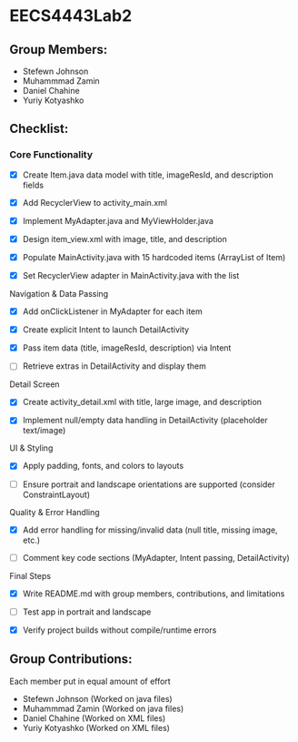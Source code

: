 # EECS4443Lab2

## Group Members:
- Stefewn Johnson
- Muhammmad Zamin
- Daniel Chahine
- Yuriy Kotyashko

## Checklist:
### Core Functionality
- [x] Create Item.java data model with title, imageResId, and description fields

- [x] Add RecyclerView to activity_main.xml

- [x] Implement MyAdapter.java and MyViewHolder.java

- [x] Design item_view.xml with image, title, and description

- [x] Populate MainActivity.java with 15 hardcoded items (ArrayList of Item)

- [x] Set RecyclerView adapter in MainActivity.java with the list

Navigation & Data Passing

- [x] Add onClickListener in MyAdapter for each item

- [x] Create explicit Intent to launch DetailActivity

- [x] Pass item data (title, imageResId, description) via Intent

- [ ] Retrieve extras in DetailActivity and display them

Detail Screen

- [x] Create activity_detail.xml with title, large image, and description

- [x] Implement null/empty data handling in DetailActivity (placeholder text/image)

UI & Styling

- [x] Apply padding, fonts, and colors to layouts

- [ ] Ensure portrait and landscape orientations are supported (consider ConstraintLayout)

Quality & Error Handling

- [x] Add error handling for missing/invalid data (null title, missing image, etc.)

- [ ] Comment key code sections (MyAdapter, Intent passing, DetailActivity)

Final Steps

- [x] Write README.md with group members, contributions, and limitations

- [ ] Test app in portrait and landscape

- [x] Verify project builds without compile/runtime errors

## Group Contributions:
Each member put in equal amount of effort
- Stefewn Johnson (Worked on java files)
- Muhammmad Zamin (Worked on java files)
- Daniel Chahine (Worked on XML files)
- Yuriy Kotyashko (Worked on XML files)
